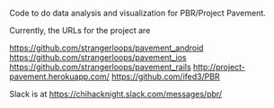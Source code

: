 Code to do data analysis and visualization for PBR/Project Pavement.

Currently, the URLs for the project are

https://github.com/strangerloops/pavement_android
https://github.com/strangerloops/pavement_ios
https://github.com/strangerloops/pavement_rails
http://project-pavement.herokuapp.com/
https://github.com/ifed3/PBR

Slack is at https://chihacknight.slack.com/messages/pbr/
